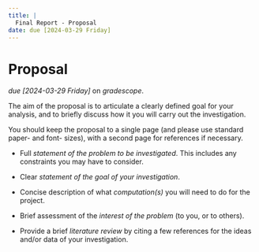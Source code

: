 ```yaml
---
title: |
  Final Report - Proposal
date: due [2024-03-29 Friday]
---
```


# Proposal 

*due [2024-03-29 Friday]* on *gradescope*.

The aim of the proposal is to articulate a clearly defined goal for
your analysis, and to briefly discuss how it you will carry out the
investigation. 

You should keep the proposal to a single page (and please use standard
paper- and font- sizes), with a second page for references if necessary.

-  Full *statement of the problem to be investigated*. This includes any
   constraints you may have to consider.
-  Clear *statement of the goal of your investigation*.
-  Concise description of what *computation(s)* you will need to do
   for the project.
-  Brief assessment of the *interest of the problem* (to you, or to
   others).

-  Provide a brief *literature review* by citing a few references for
   the ideas and/or data of your investigation.

